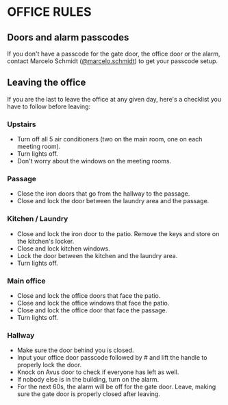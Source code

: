 # OFFICE RULES

## Doors and alarm passcodes

If you don't have a passcode for the gate door, the office door or the alarm, contact Marcelo Schmidt ([@marcelo.schmidt](https://open.rocket.chat/direct/marcelo.schmidt)) to get your passcode setup.

## Leaving the office

If you are the last to leave the office at any given day, here's a checklist you have to follow before leaving:

### Upstairs

- Turn off all 5 air conditioners (two on the main room, one on each meeting room).
- Turn lights off. 
- Don't worry about the windows on the meeting rooms.

### Passage

- Close the iron doors that go from the hallway to the passage.
- Close and lock the door between the laundry area and the passage. 

### Kitchen / Laundry

- Close and lock the iron door to the patio. Remove the keys and store on the kitchen's locker.
- Close and lock kitchen windows.
- Lock the door between the kitchen and the laundry area.
- Turn lights off.

### Main office

- Close and lock the office doors that face the patio.
- Close and lock the office windows that face the patio.
- Close and lock the office door that face the passage.
- Turn lights off.

### Hallway

- Make sure the door behind you is closed.
- Input your office door passcode followed by # and lift the handle to properly lock the door.
- Knock on Avus door to check if everyone has left as well.
- If nobody else is in the building, turn on the alarm.
- For the next 60s, the alarm will be off for the gate door. Leave, making sure the gate door is properly closed after leaving.
